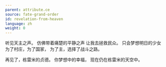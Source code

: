 ```yaml
---
parent: attribute.ce
source: fate-grand-order
id: revelation-from-heaven
language: zh
weight: 0
---
```


听见天主之声。
仿佛带着痛楚的平静之声
让我去拯救民众。
只会梦想明日的少女
为了村庄，为了国家，
为了主，选择了战斗之路。

再见了，栋雷米的贞德。
你梦想中的幸福，
现在仍在栋雷米的天空中。
